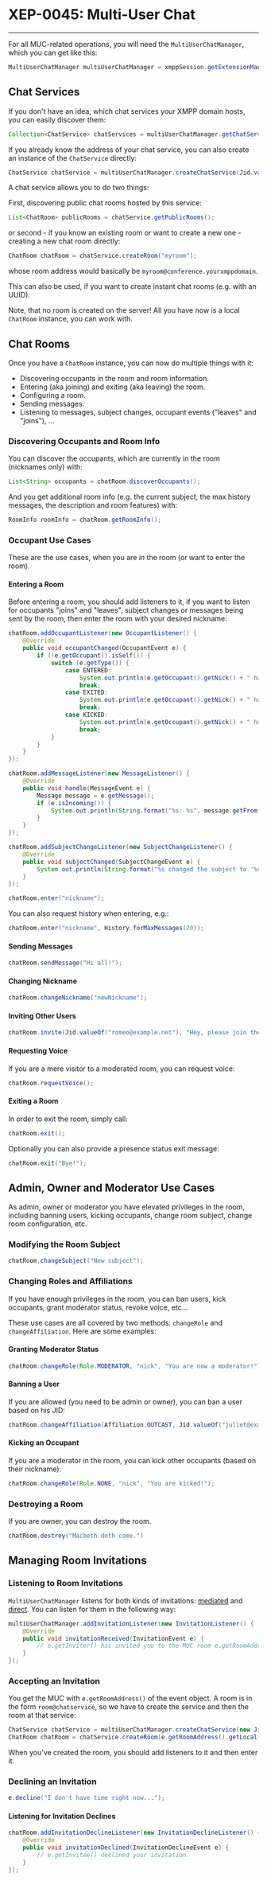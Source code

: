 # XEP-0045: Multi-User Chat
---

For all MUC-related operations, you will need the ```MultiUserChatManager```, which you can get like this:

```java
MultiUserChatManager multiUserChatManager = xmppSession.getExtensionManager(MultiUserChatManager.class);
```

## Chat Services

If you don\'t have an idea, which chat services your XMPP domain hosts, you can easily discover them:

```java
Collection<ChatService> chatServices = multiUserChatManager.getChatServices();
```

If you already know the address of your chat service, you can also create an instance of the `ChatService` directly:

```java
ChatService chatService = multiUserChatManager.createChatService(Jid.valueOf("conference.yourxmppdomain"));
```

A chat service allows you to do two things:

First, discovering public chat rooms hosted by this service:

```java
List<ChatRoom> publicRooms = chatService.getPublicRooms();
```

or second - if you know an existing room or want to create a new one - creating a new chat room directly:

```java
ChatRoom chatRoom = chatService.createRoom("myroom");
```

whose room address would basically be `myroom@conference.yourxmppdomain`.

This can also be used, if you want to create instant chat rooms (e.g. with an UUID).

Note, that no room is created on the server! All you have now is a local `ChatRoom` instance, you can work with.


## Chat Rooms

Once you have a `ChatRoom` instance, you can now do multiple things with it:

* Discovering occupants in the room and room information.
* Entering (aka joining) and exiting (aka leaving) the room.
* Configuring a room.
* Sending messages.
* Listening to messages, subject changes, occupant events (\"leaves\" and \"joins\"), ...

### Discovering Occupants and Room Info

You can discover the occupants, which are currently in the room (nicknames only) with:

```java
List<String> occupants = chatRoom.discoverOccupants();
```

And you get additional room info (e.g. the current subject, the max history messages, the description and room features) with:

```java
RoomInfo roomInfo = chatRoom.getRoomInfo();
```

### Occupant Use Cases

These are the use cases, when you are *in* the room (or want to enter the room).

#### Entering a Room

Before entering a room, you should add listeners to it, if you want to listen for occupants \"joins\" and \"leaves\", subject changes or messages being sent by the room, then enter the room with your desired nickname:

```java
chatRoom.addOccupantListener(new OccupantListener() {
    @Override
    public void occupantChanged(OccupantEvent e) {
        if (!e.getOccupant().isSelf()) {
            switch (e.getType()) {
                case ENTERED:
                    System.out.println(e.getOccupant().getNick() + " has entered the room.");
                    break;
                case EXITED:
                    System.out.println(e.getOccupant().getNick() + " has exited the room.");
                    break;
                case KICKED:
                    System.out.println(e.getOccupant().getNick() + " has been kicked out of the room.");
                    break;
            }
        }
    }
});

chatRoom.addMessageListener(new MessageListener() {
    @Override
    public void handle(MessageEvent e) {
        Message message = e.getMessage();
        if (e.isIncoming()) {
            System.out.println(String.format("%s: %s", message.getFrom().getResource(), message.getBody()));
        }
    }
});

chatRoom.addSubjectChangeListener(new SubjectChangeListener() {
    @Override
    public void subjectChanged(SubjectChangeEvent e) {
        System.out.println(String.format("%s changed the subject to '%s'", e.getNickname(), e.getSubject()));
    }
});

chatRoom.enter("nickname");
```

You can also request history when entering, e.g.:

```java
chatRoom.enter("nickname", History.forMaxMessages(20));
```

#### Sending Messages

```java
chatRoom.sendMessage("Hi all!");
```

#### Changing Nickname

```java
chatRoom.changeNickname("newNickname");
```

#### Inviting Other Users

```java
chatRoom.invite(Jid.valueOf("romeo@example.net"), "Hey, please join the room");
```

#### Requesting Voice

If you are a mere visitor to a moderated room, you can request voice:

```java
chatRoom.requestVoice();
```

#### Exiting a Room

In order to exit the room, simply call:

```java
chatRoom.exit();
```

Optionally you can also provide a presence status exit message:

```java
chatRoom.exit("Bye!");
```

## Admin, Owner and Moderator Use Cases

As admin, owner or moderator you have elevated privileges in the room, including banning users, kicking occupants, change room subject, change room configuration, etc.

### Modifying the Room Subject

```java
chatRoom.changeSubject("New subject");
```

### Changing Roles and Affiliations

If you have enough privileges in the room, you can ban users, kick occupants, grant moderator status, revoke voice, etc...

These use cases are all covered by two methods: `changeRole` and `changeAffiliation`. Here are some examples:

#### Granting Moderator Status

```java
chatRoom.changeRole(Role.MODERATOR, "nick", "You are now a moderator!");
```

#### Banning a User

If you are allowed (you need to be admin or owner), you can ban a user based on his JID:

```java
chatRoom.changeAffiliation(Affiliation.OUTCAST, Jid.valueOf("juliet@example.net"), "You are banned!");
```

#### Kicking an Occupant

If you are a moderator in the room, you can kick other occupants (based on their nickname):

```java
chatRoom.changeRole(Role.NONE, "nick", "You are kicked!");
```

### Destroying a Room

If you are owner, you can destroy the room.

```java
chatRoom.destroy("Macbeth doth come.")
```

## Managing Room Invitations

### Listening to Room Invitations

`MultiUserChatManager` listens for both kinds of invitations: [mediated][Mediated] and [direct][Direct].
You can listen for them in the following way:

```java
multiUserChatManager.addInvitationListener(new InvitationListener() {
    @Override
    public void invitationReceived(InvitationEvent e) {
        // e.getInviter() has invited you to the MUC room e.getRoomAddress()
    }
});
```

### Accepting an Invitation

You get the MUC with ```e.getRoomAddress()``` of the event object. A room is in the form ```room@chatservice```, so we have to create the service and then the room at that service:

```java
ChatService chatService = multiUserChatManager.createChatService(new Jid(e.getRoomAddress().getDomain()));
ChatRoom chatRoom = chatService.createRoom(e.getRoomAddress().getLocal());
```

When you\'ve created the room, you should add listeners to it and then enter it.

### Declining an Invitation

```java
e.decline("I don't have time right now...");
```

#### Listening for Invitation Declines

```java
chatRoom.addInvitationDeclineListener(new InvitationDeclineListener() {
    @Override
    public void invitationDeclined(InvitationDeclineEvent e) {
        // e.getInvitee() declined your invitation.
    }
});
```

[MUC]: http://xmpp.org/extensions/xep-0045.html "XEP-0045: Multi-User Chat"
[Mediated]: http://xmpp.org/extensions/xep-0045.html#invite-mediated
[Direct]: http://xmpp.org/extensions/xep-0249.html
